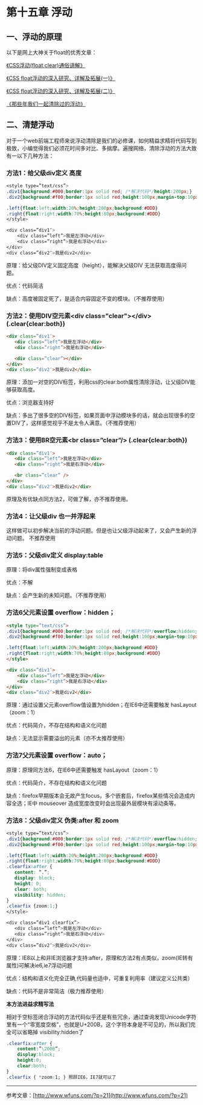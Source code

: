 # 第十五章 浮动

## 一、浮动的原理

以下是网上大神关于float的优秀文章：

[《CSS浮动\(float,clear\)通俗讲解》](https://link.jianshu.com/?t=http://www.cnblogs.com/iyangyuan/archive/2013/03/27/2983813.html)

[《CSS float浮动的深入研究、详解及拓展\(一\)》](http://www.zhangxinxu.com/wordpress/2010/01/css-float浮动的深入研究、详解及拓展一/)

[《CSS float浮动的深入研究、详解及拓展\(二\)》](http://www.zhangxinxu.com/wordpress/2010/01/css-float浮动的深入研究、详解及拓展二/)

[《那些年我们一起清除过的浮动》](http://www.iyunlu.com/view/css-xhtml/55.html)

## 二、清楚浮动

对于一个web前端工程师来说浮动清除是我们的必修课，如何精益求精将代码写到极致，小编觉得我们必须花时间多对比、多揣摩。遍搜网络，清除浮动的方法大致有一以下几种方法：

### 方法1：给父级div定义 高度

```css
<style type=”text/css”>
.div1{background:#000;border:1px solid red; /*解决代码*/height:200px;}
.div2{background:#f00;border:1px solid red;height:100px;margin-top:10px}

.left{float:left;width:20%;height:200px;background:#DDD}
.right{float:right;width:70%;height:80px;background:#DDD}
</style>

<div class=”div1″>
    <div class=”left”>我是左浮动</div>
    <div class=”right”>我是右浮动</div>
</div>
<div class=”div2″>我是div2</div>
```

原理：给父级DIV定义固定高度（height），能解决父级DIV 无法获取高度得问题。

优点：代码简洁

缺点：高度被固定死了，是适合内容固定不变的模块。（不推荐使用）

### 方法2：使用DIV空元素&lt;div class="clear"&gt;&lt;/div&gt; \(.clear{clear:both}\)

```html
<div class=”div1″>
   <div class=”left”>我是左浮动</div>
   <div class=”right”>我是右浮动</div>

   <div class=”clear”></div>
</div>
<div class=”div2″>我是div2</div>
```

原理：添加一对空的DIV标签，利用css的clear:both属性清除浮动，让父级DIV能够获取高度。

优点：浏览器支持好

缺点：多出了很多空的DIV标签，如果页面中浮动模块多的话，就会出现很多的空置DIV了，这样感觉视乎不是太令人满意。（不推荐使用）

### 方法3：使用BR空元素&lt;br class=”clear”/&gt; \(.clear{clear:both}\) 

```html
<div class=”div1″>
   <div class=”left”>我是左浮动</div>
   <div class=”right”>我是右浮动</div>

   <br class=”clear” />
</div>
<div class=”div2″>我是div2</div>
```

原理及有优缺点同方法2，可做了解，亦不推荐使用。

### 方法4：让父级div 也一并浮起来

这样做可以初步解决当前的浮动问题。但是也让父级浮动起来了，又会产生新的浮动问题。 不推荐使用

### 方法5：父级div定义 display:table

原理：将div属性强制变成表格

优点：不解

缺点：会产生新的未知问题。（不推荐使用）

### 方法6父元素设置 overflow：hidden；

```html
<style type=”text/css”>
.div1{background:#000;border:1px solid red; /*解决代码*/overflow:hidden;zoom:1}
.div2{background:#f00;border:1px solid red;height:100px;margin-top:10px}

.left{float:left;width:20%;height:200px;background:#DDD}
.right{float:right;width:70%;height:80px;background:#DDD}
</style>

<div class=”div1″>
    <div class=”left”>我是左浮动</div>
    <div class=”right”>我是右浮动</div>
</div>
<div class=”div2″>我是div2</div>
```

原理：通过设置父元素overflow值设置为hidden；在IE6中还需要触发 hasLayout（zoom：1）

优点：代码简介，不存在结构和语义化问题

缺点：无法显示需要溢出的元素（亦不太推荐使用）

### 方法7父元素设置 overflow：auto；

原理：原理同方法6，在IE6中还需要触发 hasLayout（zoom：1）

优点：代码简介，不存在结构和语义化问题

缺点：firefox早期版本会无故产生focus，多个嵌套后，firefox某些情况会造成内容全选；IE中 mouseover 造成宽度改变时会出现最外层模块有滚动条等。

### 方法8：父级div定义 伪类:after 和 zoom

```css
<style type=”text/css”>
.div1{background:#000;border:1px solid red; /*解决代码*/overflow:hidden;zoom:1}
.div2{background:#f00;border:1px solid red;height:100px;margin-top:10px}

.left{float:left;width:20%;height:200px;background:#DDD}
.right{float:right;width:70%;height:80px;background:#DDD}
.clearfix:after { 
   content: “.”;
   display: block;
   height: 0;
   clear: both;
   visibility: hidden; 
}
.clearfix {zoom:1;}
</style>

<div class=”div1 clearfix”>
   <div class=”left”>我是左浮动</div>
   <div class=”right”>我是右浮动</div>
</div>
<div class=”div2″>我是div2</div>
```

原理：IE8以上和非IE浏览器才支持:after，原理和方法2有点类似，zoom\(IE转有属性\)可解决ie6,ie7浮动问题

优点：结构和语义化完全正确,代码量也适中，可重复利用率（建议定义公共类）

缺点：代码不是非常简洁（极力推荐使用）

**本方法进益求精写法**

相对于空标签闭合浮动的方法代码似乎还是有些冗余，通过查询发现Unicode字符里有一个“零宽度空格”，也就是U+200B，这个字符本身是不可见的，所以我们完全可以省略掉 visibility:hidden了

```css
.clearfix:after {
    content:”\200B”; 
    display:block; 
    height:0; 
    clear:both; 
}
.clearfix { *zoom:1; } 照顾IE6，IE7就可以了
```

---

参考文章：[http://www.wfuns.com/?p=21](http://www.wfuns.com/?p=21)

